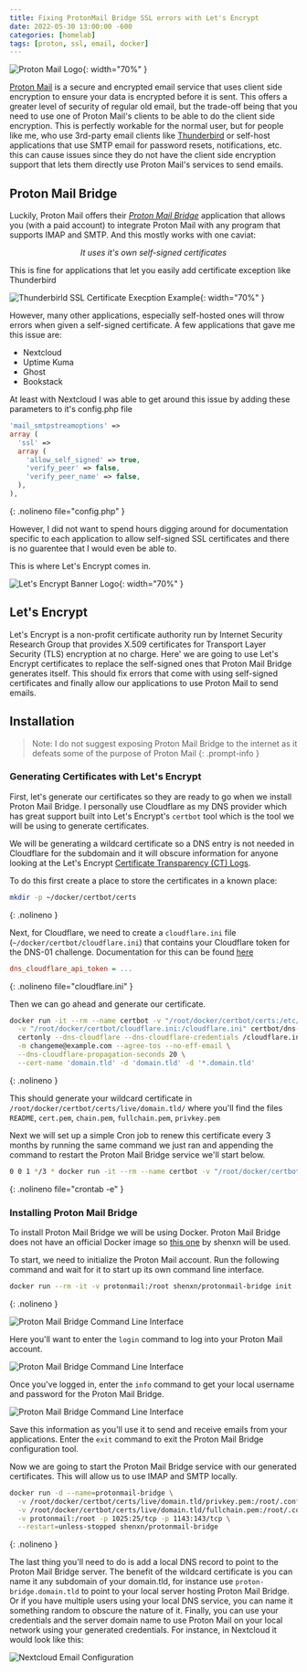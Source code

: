```yaml
---
title: Fixing ProtonMail Bridge SSL errors with Let's Encrypt
date: 2022-05-30 13:00:00 -600
categories: [homelab]
tags: [proton, ssl, email, docker]
---
```


![Proton Mail Logo](/assets/img/posts/2022-05-30-Fixing-ProtonMail-Bridge-SSL-errors-with-Lets-Encrypt/protonmail-logo.png){: width="70%" }

[Proton Mail](https://proton.me/mail) is a secure and encrypted email service that uses client side encryption to ensure your data is encrypted before it is sent. This offers a greater level of security of regular old email, but the trade-off being that you need to use one of Proton Mail's clients to be able to do the client side encryption. This is perfectly workable for the normal user, but for people like me, who use 3rd-party email clients like [Thunderbird](https://www.thunderbird.net) or self-host applications that use SMTP email for password resets, notifications, etc. this can cause issues since they do not have the client side encryption support that lets them directly use Proton Mail's services to send emails.

## Proton Mail Bridge

Luckily, Proton Mail offers their [*Proton Mail Bridge*](https://proton.me/support/protonmail-bridge-install) application that allows you (with a paid account) to integrate Proton Mail with any program that supports IMAP and SMTP. And this mostly works with one caviat:

*<center>It uses it's own self-signed certificates</center>*

This is fine for applications that let you easily add certificate exception like Thunderbird

![Thunderbirld SSL Certificate Execption Example](/assets/img/posts/2022-05-30-Fixing-ProtonMail-Bridge-SSL-errors-with-Lets-Encrypt/thunderbird-6.png){: width="70%" }

However, many other applications, especially self-hosted ones will throw errors when given a self-signed certificate. A few applications that gave me this issue are:

* Nextcloud
* Uptime Kuma
* Ghost
* Bookstack

At least with Nextcloud I was able to get around this issue by adding these parameters to it's config.php file

```php
'mail_smtpstreamoptions' =>
array (
  'ssl' =>
  array (
    'allow_self_signed' => true,
    'verify_peer' => false,
    'verify_peer_name' => false,
  ),
),
```
{: .nolineno file="config.php" }

However, I did not want to spend hours digging around for documentation specific to each application to allow self-signed SSL certificates and there is no guarentee that I would even be able to.

This is where Let's Encrypt comes in.

![Let's Encrypt Banner Logo](/assets/img/posts/2022-05-30-Fixing-ProtonMail-Bridge-SSL-errors-with-Lets-Encrypt/le-logo-wide.png){: width="70%" }

## Let's Encrypt

Let's Encrypt is a non-profit certificate authority run by Internet Security Research Group that provides X.509 certificates for Transport Layer Security (TLS) encryption at no charge. Here' we are going to use Let's Encrypt certificates to replace the self-signed ones that Proton Mail Bridge generates itself. This should fix errors that come with using self-signed certificates and finally allow our applications to use Proton Mail to send emails.

## Installation

> Note: I do not suggest exposing Proton Mail Bridge to the internet as it defeats some of the purpose of Proton Mail
{: .prompt-info }

### Generating Certificates with Let's Encrypt
First, let's generate our certificates so they are ready to go when we install Proton Mail Bridge. I personally use Cloudflare as my DNS provider which has great support built into Let's Encrypt's `certbot` tool which is the tool we will be using to generate certificates.

We will be generating a wildcard certificate so a DNS entry is not needed in Cloudflare for the subdomain and it will obscure information for anyone looking at the Let's Encrypt [Certificate Transparency (CT) Logs](https://letsencrypt.org/docs/ct-logs/).

To do this first create a place to store the certificates in a known place:

```bash
mkdir -p ~/docker/certbot/certs
```
{: .nolineno }

Next, for Cloudflare, we need to create a `cloudflare.ini` file (`~/docker/certbot/cloudflare.ini`) that contains your Cloudflare token for the DNS-01 challenge. Documentation for this can be found [here](https://certbot-dns-cloudflare.readthedocs.io/en/stable/)

```ini
dns_cloudflare_api_token = ...
```
{: .nolineno file="cloudflare.ini" }

Then we can go ahead and generate our certificate.

```bash
docker run -it --rm --name certbot -v "/root/docker/certbot/certs:/etc/letsencrypt" \
  -v "/root/docker/certbot/cloudflare.ini:/cloudflare.ini" certbot/dns-cloudflare \
  certonly --dns-cloudflare --dns-cloudflare-credentials /cloudflare.ini \
  -m changeme@example.com --agree-tos --no-eff-email \
  --dns-cloudflare-propagation-seconds 20 \
  --cert-name 'domain.tld' -d 'domain.tld' -d '*.domain.tld'
```
{: .nolineno }

This should generate your wildcard certificate in `/root/docker/certbot/certs/live/domain.tld/` where you'll find the files `README`, `cert.pem`, `chain.pem`, `fullchain.pem`, `privkey.pem`

Next we will set up a simple Cron job to renew this certificate every 3 months by running the same command we just ran and appending the command to restart the Proton Mail Bridge service we'll start below.

```bash
0 0 1 */3 * docker run -it --rm --name certbot -v "/root/docker/certbot/certs:/etc/letsencrypt" -v "/root/docker/certbot/cloudflare.ini:/cloudflare.ini" certbot/dns-cloudflare certonly --dns-cloudflare --dns-cloudflare-credentials /cloudflare.ini -m changeme@example.com --agree-tos --no-eff-email --dns-cloudflare-propagation-seconds 20 --cert-name 'domain.tld' -d 'domain.tld' -d '*.domain.tld' && docker restart protonmail-bridge
```
{: .nolineno file="crontab -e" }

### Installing Proton Mail Bridge
To install Proton Mail Bridge we will be using Docker. Proton Mail Bridge does not have an official Docker image so [this one](https://hub.docker.com/r/shenxn/protonmail-bridge) by shenxn will be used.

To start, we need to initialize the Proton Mail account. Run the following command and wait for it to start up its own command line interface.

```bash
docker run --rm -it -v protonmail:/root shenxn/protonmail-bridge init
```
{: .nolineno }

![Proton Mail Bridge Command Line Interface](/assets/img/posts/2022-05-30-Fixing-ProtonMail-Bridge-SSL-errors-with-Lets-Encrypt/protonmail-bridge-init.png)

Here you'll want to enter the `login` command to log into your Proton Mail account.

![Proton Mail Bridge Command Line Interface](/assets/img/posts/2022-05-30-Fixing-ProtonMail-Bridge-SSL-errors-with-Lets-Encrypt/protonmail-bridge-login.png)

Once you've logged in, enter the `info` command to get your local username and password for the Proton Mail Bridge.

![Proton Mail Bridge Command Line Interface](/assets/img/posts/2022-05-30-Fixing-ProtonMail-Bridge-SSL-errors-with-Lets-Encrypt/protonmail-bridge-info.png)

Save this information as you'll use it to send and receive emails from your applications. Enter the `exit` command to exit the Proton Mail Bridge configuration tool.

Now we are going to start the Proton Mail Bridge service with our generated certificates. This will allow us to use IMAP and SMTP locally.

```bash
docker run -d --name=protonmail-bridge \
  -v /root/docker/certbot/certs/live/domain.tld/privkey.pem:/root/.config/protonmail/bridge/key.pem:ro \
  -v /root/docker/certbot/certs/live/domain.tld/fullchain.pem:/root/.config/protonmail/bridge/cert.pem:ro \
  -v protonmail:/root -p 1025:25/tcp -p 1143:143/tcp \
  --restart=unless-stopped shenxn/protonmail-bridge
```
{: .nolineno }

The last thing you'll need to do is add a local DNS record to point to the Proton Mail Bridge server. The benefit of the wildcard certificate is you can name it any subdomain of your domain.tld, for instance use `proton-bridge.domain.tld` to point to your local server hosting Proton Mail Bridge. Or if you have multiple users using your local DNS service, you can name it something random to obscure the nature of it. Finally, you can use your credentials and the server domain name to use Proton Mail on your local network using your generated credentials. For instance, in Nextcloud it would look like this:

![Nextcloud Email Configuration](/assets/img/posts/2022-05-30-Fixing-ProtonMail-Bridge-SSL-errors-with-Lets-Encrypt/nextcloud-setup.png)
